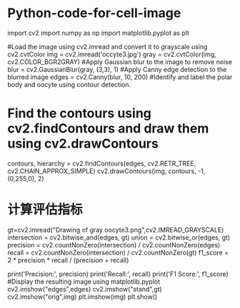 # Python-code-for-cell-image
import cv2
import numpy as np
import matplotlib.pyplot as plt

#Load the image using cv2.imread and convert it to grayscale using cv2.cvtColor
img = cv2.imread('occyte3.jpg')
gray = cv2.cvtColor(img, cv2.COLOR_BGR2GRAY)
#Apply Gaussian blur to the image to remove noise
blur = cv2.GaussianBlur(gray, (3,3), 1)
#Apply Canny edge detection to the blurred image
edges = cv2.Canny(blur, 10, 200)
#Identify and label the polar body and oocyte using contour detection.
# Find the contours using cv2.findContours and draw them using cv2.drawContours
contours, hierarchy = cv2.findContours(edges, cv2.RETR_TREE, cv2.CHAIN_APPROX_SIMPLE)
cv2.drawContours(img, contours, -1, (0,255,0), 2)
# 计算评估指标
gt=cv2.imread("Drawing of gray oocyte3.png",cv2.IMREAD_GRAYSCALE)
intersection = cv2.bitwise_and(edges, gt)
union = cv2.bitwise_or(edges, gt)
precision = cv2.countNonZero(intersection) / cv2.countNonZero(edges)
recall = cv2.countNonZero(intersection) / cv2.countNonZero(gt)
f1_score = 2 * precision * recall / (precision + recall)

print('Precision:', precision)
print('Recall:', recall)
print('F1 Score:', f1_score)
#Display the resulting image using matplotlib.pyplot
cv2.imshow("edges",edges)
cv2.imshow("stand",gt)
cv2.imshow("orig",img)
plt.imshow(img)
plt.show()
